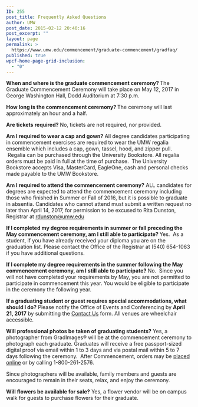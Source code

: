 ```yaml
---
ID: 255
post_title: Frequently Asked Questions
author: UMW
post_date: 2015-02-12 20:40:16
post_excerpt: ""
layout: page
permalink: >
  https://www.umw.edu/commencement/graduate-commencement/gradfaq/
published: true
wpcf-home-page-grid-inclusion:
  - "0"
---
```

<strong>When and where is the graduate commencement ceremony?
</strong>The Graduate Commencement Ceremony will take place on May 12, 2017 in George Washington Hall, Dodd Auditorium at 7:30 p.m.

<strong>How long is the commencement ceremony?
</strong>The ceremony will last approximately an hour and a half.

<strong>Are tickets required?
</strong>No, tickets are not required, nor provided.

<strong>Am I required to wear a cap and gown?</strong>
All degree candidates participating in commencement exercises are required to wear the UMW regalia ensemble which includes a cap, gown, tassel, hood, and zipper pull.  Regalia can be purchased through the University Bookstore. All regalia orders must be paid in full at the time of purchase.  The University Bookstore accepts Visa, MasterCard, EagleOne, cash and personal checks made payable to the UMW Bookstore.

<strong>Am I required to attend the commencement ceremony?</strong>
ALL candidates for degrees are expected to attend the commencement ceremony including those who finished in Summer or Fall of 2016, but it is possible to graduate in absentia. Candidates who cannot attend must submit a written request no later than April 14, 2017, for permission to be excused to Rita Dunston, Registrar at <a href="mailto:rdunston@umw.edu">rdunston@umw.edu</a>

<strong>If I completed my degree requirements in summer or fall preceding the May commencement ceremony, am I still able to participate?
</strong>Yes.  As a student, if you have already received your diploma you are on the graduation list. Please contact the Office of the Registrar at (540) 654-1063 if you have additional questions.

<strong>If I complete my degree requirements in the summer following the May commencement ceremony, am I still able to participate?</strong>
No.  Since you will not have completed your requirements by May, you are not permitted to participate in commencement this year. You would be eligible to participate in the ceremony the following year.

<strong>If a graduating student or guest requires special accommodations, what should I do?</strong>
Please notify the Office of Events and Conferencing by <strong>April 21, 2017</strong> by submitting the <a href="http://www.umw.edu/commencement/contact-us/">Contact Us</a> form. All venues are wheelchair accessible.

<strong>Will professional photos be taken of graduating students?</strong>
Yes, a photographer from GradImages® will be at the commencement ceremony to photograph each graduate. Graduates will receive a free passport-sized digital proof via email within 1 to 3 days and via postal mail within 5 to 7 days following the ceremony.  After Commencement, orders may be <a href="http://www.gradimages.com">placed online</a> or by calling 1-800-261-2576.

Since photographers will be available, family members and guests are encouraged to remain in their seats, relax, and enjoy the ceremony.

<strong>Will flowers be available for sale?</strong>
Yes, a flower vendor will be on campus walk for guests to purchase flowers for their graduate.